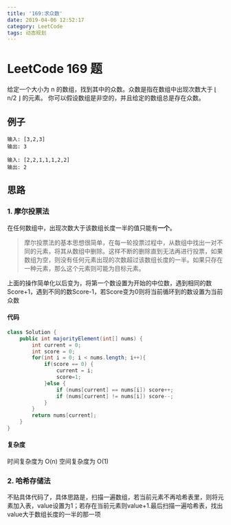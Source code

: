 ```yaml
---
title: '169:求众数'
date: 2019-04-06 12:52:17
category: LeetCode
tags: 动态规划
---
```


# LeetCode 169 题

给定一个大小为 n 的数组，找到其中的众数。众数是指在数组中出现次数大于 ⌊ n/2 ⌋ 的元素。
你可以假设数组是非空的，并且给定的数组总是存在众数。

## 例子

```plain
输入: [3,2,3]
输出: 3
```

```plain
输入: [2,2,1,1,1,2,2]
输出: 2
```

## 思路

### 1. 摩尔投票法

在任何数组中，出现次数大于该数组长度一半的值只能有**一个**。

>摩尔投票法的基本思想很简单，在每一轮投票过程中，从数组中找出一对不同的元素，将其从数组中删除。这样不断的删除直到无法再进行投票，如果数组为空，则没有任何元素出现的次数超过该数组长度的一半。如果只存在一种元素，那么这个元素则可能为目标元素。

上面的操作简单化以后变为，将第一个数设置为开始的中位数，遇到相同的数Score+1，遇到不同的数Score-1，若Score变为0则将当前循环到的数设置为当前众数

#### 代码

```java
class Solution {
    public int majorityElement(int[] nums) {
        int current = 0;
        int score = 0;
        for(int i = 0; i < nums.length; i++){
            if(score == 0) {
                current = i;
                score=1;
            }else {
                if (nums[current] == nums[i]) score++;
                if (nums[current] != nums[i]) score--;
            }
        }
        return nums[current];
    }
}
```

#### 复杂度

时间复杂度为 O(n) 空间复杂度为 O(1)

### 2. 哈希存储法

不贴具体代码了，具体思路是，扫描一遍数组，若当前元素不再哈希表里，则将元素加入表，value设置为1；若存在当前元素则value+1.最后扫描一遍哈希表，找出value大于数组长度的一半的那一项